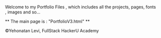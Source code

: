Welcome to my Portfolio Files , which includes all the projects, pages, fonts , images and so...


** The main page is : "PortfolioV3.html" **


©Yehonatan Levi, FullStack HackerU Academy
